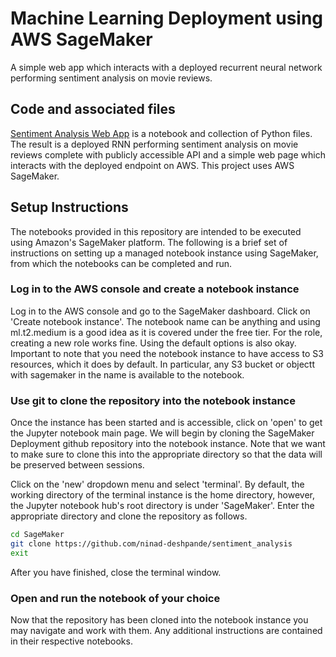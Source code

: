 # Machine Learning Deployment using AWS SageMaker

A simple web app which interacts with a deployed recurrent neural network performing sentiment analysis on movie reviews. 

## Code and associated files

[Sentiment Analysis Web App](https://github.com/ninad-deshpande/sentiment_analysis) is a notebook and collection of Python files. The result is a deployed RNN performing sentiment analysis on movie reviews complete with publicly accessible API and a simple web page which interacts with the deployed endpoint on AWS. This project uses AWS SageMaker.

## Setup Instructions

The notebooks provided in this repository are intended to be executed using Amazon's SageMaker platform. The following is a brief set of instructions on setting up a managed notebook instance using SageMaker, from which the notebooks can be completed and run.

### Log in to the AWS console and create a notebook instance

Log in to the AWS console and go to the SageMaker dashboard. Click on 'Create notebook instance'. The notebook name can be anything and using ml.t2.medium is a good idea as it is covered under the free tier. For the role, creating a new role works fine. Using the default options is also okay. Important to note that you need the notebook instance to have access to S3 resources, which it does by default. In particular, any S3 bucket or objectt with sagemaker in the name is available to the notebook.

### Use git to clone the repository into the notebook instance

Once the instance has been started and is accessible, click on 'open' to get the Jupyter notebook main page. We will begin by cloning the SageMaker Deployment github repository into the notebook instance. Note that we want to make sure to clone this into the appropriate directory so that the data will be preserved between sessions. 

Click on the 'new' dropdown menu and select 'terminal'. By default, the working directory of the terminal instance is the home directory, however, the Jupyter notebook hub's root directory is under 'SageMaker'. Enter the appropriate directory and clone the repository as follows.

```bash
cd SageMaker
git clone https://github.com/ninad-deshpande/sentiment_analysis
exit
```

After you have finished, close the terminal window.

### Open and run the notebook of your choice

Now that the repository has been cloned into the notebook instance you may navigate and work with them. Any additional instructions are contained in their respective notebooks.
